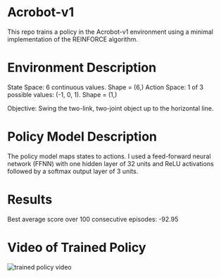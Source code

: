 # Acrobot-v1

This repo trains a policy in the Acrobot-v1 environment using a minimal implementation of the REINFORCE algorithm.

# Environment Description

State Space: 6 continuous values. Shape = (6,)
Action Space: 1 of 3 possible values: (-1, 0, 1). Shape = (1,)

Objective: Swing the two-link, two-joint object up to the horizontal line. 

# Policy Model Description
The policy model maps states to actions. I used a feed-forward neural network (FFNN) with one hidden layer of 32 units and ReLU activations followed by a softmax output layer of 3 units.

# Results

Best average score over 100 consecutive episodes: -92.95

# Video of Trained Policy

![trained policy video](https://drive.google.com/open?id=1VGpMjh4YSv6HKSojXinvg4AZkV1p81MB)

